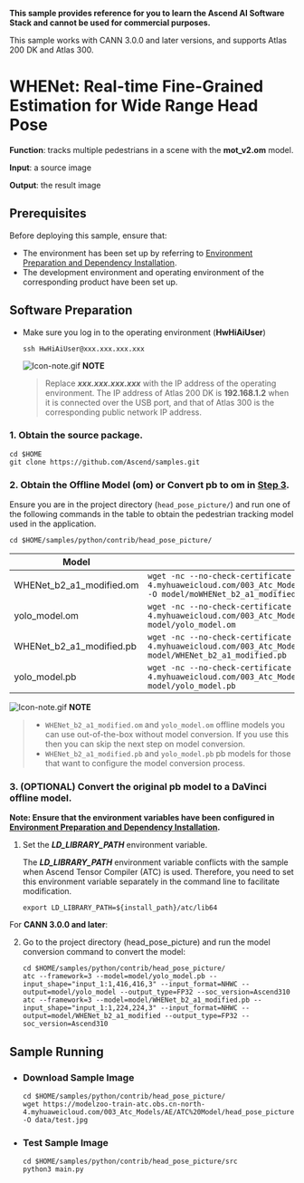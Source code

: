 **This sample provides reference for you to learn the Ascend AI Software Stack and cannot be used for commercial purposes.**

This sample works with CANN 3.0.0 and later versions, and supports Atlas 200 DK and Atlas 300.

# WHENet: Real-time Fine-Grained Estimation for Wide Range Head Pose
**Function**: tracks multiple pedestrians in a scene with the **mot_v2.om** model.

**Input**: a source image

**Output**: the result image

## Prerequisites

Before deploying this sample, ensure that:

- The environment has been set up by referring to [Environment Preparation and Dependency Installation](https://github.com/Ascend/samples/blob/master/python/environment/README.md).
- The development environment and operating environment of the corresponding product have been set up.

## Software Preparation
* Make sure you log in to the operating environment (**HwHiAiUser**)
    ```
    ssh HwHiAiUser@xxx.xxx.xxx.xxx
    ```
    ![Icon-note.gif](https://images.gitee.com/uploads/images/2020/1106/160652_6146f6a4_5395865.gif) **NOTE**

    > Replace ***xxx.xxx.xxx.xxx*** with the IP address of the operating environment. The IP address of Atlas 200 DK is **192.168.1.2** when it is connected over the USB port, and that of Atlas 300 is the corresponding public network IP address.

### 1. Obtain the source package.
```
cd $HOME
git clone https://github.com/Ascend/samples.git
```

### 2. Obtain the Offline Model (**om**) or Convert **pb** to **om** in [Step 3](#3-(OPTIONAL)-Convert-the-original-pb-model-to-a-DaVinci-offline-model.).

   Ensure you are in the project directory (`head_pose_picture/`) and run one of the following commands in the table to obtain the pedestrian tracking model used in the application.

	cd $HOME/samples/python/contrib/head_pose_picture/

| **Model**  |  **How to Obtain** |
| ---------- |  ----------------- |
| WHENet_b2_a1_modified.om | `wget -nc --no-check-certificate 'https://modelzoo-train-atc.obs.cn-north-4.myhuaweicloud.com/003_Atc_Models/AE/ATC%20Model/head_pose_picture/moWHENet_b2_a1_modifiedt_v2.om' -O model/moWHENet_b2_a1_modifiedt_v2.om`  |
| yolo_model.om | `wget -nc --no-check-certificate 'https://modelzoo-train-atc.obs.cn-north-4.myhuaweicloud.com/003_Atc_Models/AE/ATC%20Model/head_pose_picture/yolo_model.om' -O model/yolo_model.om`  |
| WHENet_b2_a1_modified.pb | `wget -nc --no-check-certificate 'https://modelzoo-train-atc.obs.cn-north-4.myhuaweicloud.com/003_Atc_Models/AE/ATC%20Model/head_pose_picture/WHENet_b2_a1_modified.pb' -O model/WHENet_b2_a1_modified.pb`  |
| yolo_model.pb | `wget -nc --no-check-certificate 'https://modelzoo-train-atc.obs.cn-north-4.myhuaweicloud.com/003_Atc_Models/AE/ATC%20Model/head_pose_picture/yolo_model.pb' -O model/yolo_model.pb`  |

   ![Icon-note.gif](https://images.gitee.com/uploads/images/2020/1106/160652_6146f6a4_5395865.gif) **NOTE**
   >- `WHENet_b2_a1_modified.om` and `yolo_model.om` offline models you can use out-of-the-box without model conversion. If you use this then you can skip the next step on model conversion.
   >- `WHENet_b2_a1_modified.pb` and `yolo_model.pb` pb models for those that want to configure the model conversion process.

### 3. **(OPTIONAL)** Convert the original pb model to a DaVinci offline model.

   **Note: Ensure that the environment variables have been configured in [Environment Preparation and Dependency Installation](https://github.com/Ascend/samples/tree/master/python/environment).**

   1. Set the ***LD_LIBRARY_PATH*** environment variable.

      The ***LD_LIBRARY_PATH*** environment variable conflicts with the sample when Ascend Tensor Compiler (ATC) is used. Therefore, you need to set this environment variable separately in the command line to facilitate modification.
      
          export LD_LIBRARY_PATH=${install_path}/atc/lib64

   For **CANN 3.0.0 and later**: <br/>

   2. Go to the project directory (head_pose_picture) and run the model conversion command to convert the model:

          cd $HOME/samples/python/contrib/head_pose_picture/
          atc --framework=3 --model=model/yolo_model.pb --input_shape="input_1:1,416,416,3" --input_format=NHWC --output=model/yolo_model --output_type=FP32 --soc_version=Ascend310
          atc --framework=3 --model=model/WHENet_b2_a1_modified.pb --input_shape="input_1:1,224,224,3" --input_format=NHWC --output=model/WHENet_b2_a1_modified --output_type=FP32 --soc_version=Ascend310


## Sample Running
   - ### Download Sample Image
     ```
     cd $HOME/samples/python/contrib/head_pose_picture/
     wget https://modelzoo-train-atc.obs.cn-north-4.myhuaweicloud.com/003_Atc_Models/AE/ATC%20Model/head_pose_picture/test.jpg -O data/test.jpg
     ```

   - ### Test Sample Image
     ```
     cd $HOME/samples/python/contrib/head_pose_picture/src
     python3 main.py
     ```
